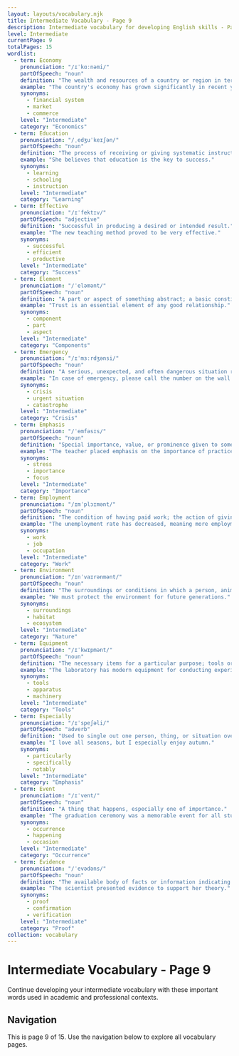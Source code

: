 ```yaml
---
layout: layouts/vocabulary.njk
title: Intermediate Vocabulary - Page 9
description: Intermediate vocabulary for developing English skills - Page 9 of 15
level: Intermediate
currentPage: 9
totalPages: 15
wordlist: 
  - term: Economy
    pronunciation: "/ɪˈkɑːnəmi/"
    partOfSpeech: "noun"
    definition: "The wealth and resources of a country or region in terms of the production and consumption of goods and services."
    example: "The country's economy has grown significantly in recent years."
    synonyms: 
      - financial system
      - market
      - commerce
    level: "Intermediate"
    category: "Economics"
  - term: Education
    pronunciation: "/ˌedʒuˈkeɪʃən/"
    partOfSpeech: "noun"
    definition: "The process of receiving or giving systematic instruction."
    example: "She believes that education is the key to success."
    synonyms: 
      - learning
      - schooling
      - instruction
    level: "Intermediate"
    category: "Learning"
  - term: Effective
    pronunciation: "/ɪˈfektɪv/"
    partOfSpeech: "adjective"
    definition: "Successful in producing a desired or intended result."
    example: "The new teaching method proved to be very effective."
    synonyms: 
      - successful
      - efficient
      - productive
    level: "Intermediate"
    category: "Success"
  - term: Element
    pronunciation: "/ˈeləmənt/"
    partOfSpeech: "noun"
    definition: "A part or aspect of something abstract; a basic constituent part."
    example: "Trust is an essential element of any good relationship."
    synonyms: 
      - component
      - part
      - aspect
    level: "Intermediate"
    category: "Components"
  - term: Emergency
    pronunciation: "/ɪˈmɜːrdʒənsi/"
    partOfSpeech: "noun"
    definition: "A serious, unexpected, and often dangerous situation requiring immediate action."
    example: "In case of emergency, please call the number on the wall."
    synonyms: 
      - crisis
      - urgent situation
      - catastrophe
    level: "Intermediate"
    category: "Crisis"
  - term: Emphasis
    pronunciation: "/ˈemfəsɪs/"
    partOfSpeech: "noun"
    definition: "Special importance, value, or prominence given to something."
    example: "The teacher placed emphasis on the importance of practice."
    synonyms: 
      - stress
      - importance
      - focus
    level: "Intermediate"
    category: "Importance"
  - term: Employment
    pronunciation: "/ɪmˈplɔɪmənt/"
    partOfSpeech: "noun"
    definition: "The condition of having paid work; the action of giving work to someone."
    example: "The unemployment rate has decreased, meaning more employment opportunities."
    synonyms: 
      - work
      - job
      - occupation
    level: "Intermediate"
    category: "Work"
  - term: Environment
    pronunciation: "/ɪnˈvaɪrənmənt/"
    partOfSpeech: "noun"
    definition: "The surroundings or conditions in which a person, animal, or plant lives or operates."
    example: "We must protect the environment for future generations."
    synonyms: 
      - surroundings
      - habitat
      - ecosystem
    level: "Intermediate"
    category: "Nature"
  - term: Equipment
    pronunciation: "/ɪˈkwɪpmənt/"
    partOfSpeech: "noun"
    definition: "The necessary items for a particular purpose; tools or machinery needed for an activity."
    example: "The laboratory has modern equipment for conducting experiments."
    synonyms: 
      - tools
      - apparatus
      - machinery
    level: "Intermediate"
    category: "Tools"
  - term: Especially
    pronunciation: "/ɪˈspeʃəli/"
    partOfSpeech: "adverb"
    definition: "Used to single out one person, thing, or situation over all others."
    example: "I love all seasons, but I especially enjoy autumn."
    synonyms: 
      - particularly
      - specifically
      - notably
    level: "Intermediate"
    category: "Emphasis"
  - term: Event
    pronunciation: "/ɪˈvent/"
    partOfSpeech: "noun"
    definition: "A thing that happens, especially one of importance."
    example: "The graduation ceremony was a memorable event for all students."
    synonyms: 
      - occurrence
      - happening
      - occasion
    level: "Intermediate"
    category: "Occurrence"
  - term: Evidence
    pronunciation: "/ˈevədəns/"
    partOfSpeech: "noun"
    definition: "The available body of facts or information indicating whether a belief or proposition is true."
    example: "The scientist presented evidence to support her theory."
    synonyms: 
      - proof
      - confirmation
      - verification
    level: "Intermediate"
    category: "Proof"
collection: vocabulary
---
```


# Intermediate Vocabulary - Page 9

Continue developing your intermediate vocabulary with these important words used in academic and professional contexts.

## Navigation
This is page 9 of 15. Use the navigation below to explore all vocabulary pages.